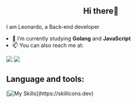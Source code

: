 ## <p align=center>Hi there👋</p>
I am Leonardo, a Back-end developer

<ul style="padding-left: 16px">
    <li>
    🌱 I’m currently studying <b>Golang</b> and <b>JavaScript</b>
    </li>
    <li>📫 You can also reach me at:</li>
</ul>

[![](https://camo.githubusercontent.com/e5cfad4cbb1e023463333923b069b81749d94e8ff5722f851c7bb01d65bb0e95/68747470733a2f2f696d672e736869656c64732e696f2f62616467652f476d61696c2d4431343833363f7374796c653d666f722d7468652d6261646765266c6f676f3d676d61696c266c6f676f436f6c6f723d7768697465)](mailto:leonardo.rodriguesdev05@gmail.com)
[![](https://camo.githubusercontent.com/7fee771b415a6f144501304c2c4074aa62a0dd96ddc0f8c0aafd95ac0af584c1/68747470733a2f2f696d672e736869656c64732e696f2f62616467652f2d4c696e6b6564496e2d2532333030373742353f7374796c653d666f722d7468652d6261646765266c6f676f3d6c696e6b6564696e266c6f676f436f6c6f723d7768697465)](www.linkedin.com/in/leonardo-rodrigues-9104b7323/)


## Language and tools: 
[![My Skills](https://skillicons.dev/icons?i=java,spring,go,html,css,js,mongo,postgres,docker,git,,)](https://skillicons.dev)
